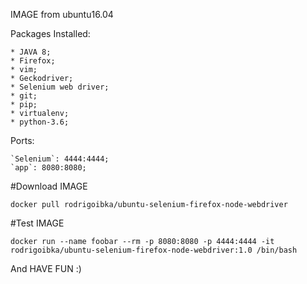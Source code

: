 IMAGE from ubuntu16.04

Packages Installed:

    * JAVA 8;
    * Firefox;
    * vim;
    * Geckodriver;
    * Selenium web driver;
    * git;
    * pip;
    * virtualenv;
    * python-3.6;

Ports:

    `Selenium`: 4444:4444;
    `app`: 8080:8080;

#Download IMAGE

`docker pull rodrigoibka/ubuntu-selenium-firefox-node-webdriver`

#Test IMAGE

`docker run --name foobar --rm -p 8080:8080 -p 4444:4444 -it rodrigoibka/ubuntu-selenium-firefox-node-webdriver:1.0 /bin/bash`

And HAVE FUN :)
